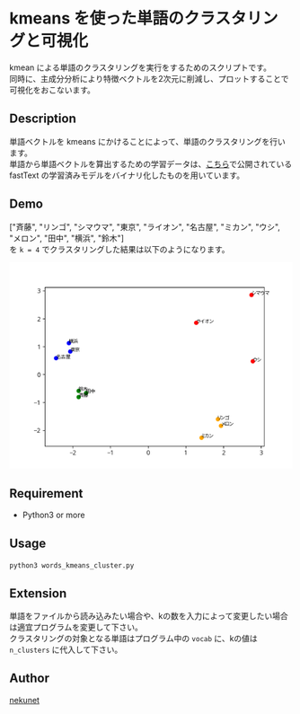 kmeans を使った単語のクラスタリングと可視化
====

kmean による単語のクラスタリングを実行をするためのスクリプトです。  
同時に、主成分分析により特徴ベクトルを2次元に削減し、プロットすることで可視化をおこないます。

## Description
単語ベクトルを kmeans にかけることによって、単語のクラスタリングを行います。  
単語から単語ベクトルを算出するための学習データは、[こちら](https://qiita.com/Hironsan/items/513b9f93752ecee9e670)で公開されている fastText の学習済みモデルをバイナリ化したものを用いています。


## Demo
["斉藤", "リンゴ", "シマウマ", "東京", "ライオン", "名古屋", "ミカン", "ウシ", "メロン", "田中", "横浜", "鈴木"]  
を `k = 4` でクラスタリングした結果は以下のようになります。  

<img src="result/result.png" alt="result">


## Requirement
- Python3 or more


## Usage
`python3 words_kmeans_cluster.py `  


## Extension
単語をファイルから読み込みたい場合や、kの数を入力によって変更したい場合は適宜プログラムを変更して下さい。  
クラスタリングの対象となる単語はプログラム中の `vocab` に、kの値は `n_clusters` に代入して下さい。


## Author

[nekunet](https://github.com/nekunet)
